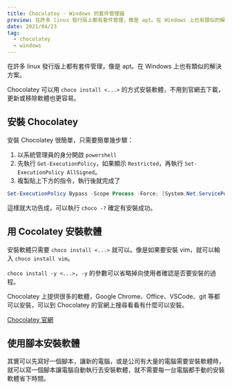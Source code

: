 ```yaml
---
title: Chocolatey - Windows 的套件管理器
preview: 在許多 linux 發行版上都有套件管理，像是 apt。在 Windows 上也有類似的解決方案。
date: 2021/04/23
tag: 
  - chocolatey
  - windows
---
```


在許多 linux 發行版上都有套件管理，像是 apt。在 Windows 上也有類似的解決方案。

Chocolatey 可以用 `choco install <...>` 的方式安裝軟體，不用到官網去下載，更新或移除軟體也更容易。

## 安裝 Chocolatey

安裝 Chocolatey 很簡單，只需要簡單幾步驟：

1. 以系統管理員的身分開啟 `powershell`
2. 先執行 `Get-ExecutionPolicy`，如果顯示 `Restricted`，再執行 `Set-ExecutionPolicy AllSigned`。
3. 複製貼上下方的指令，執行後就完成了

```powershell
Set-ExecutionPolicy Bypass -Scope Process -Force; [System.Net.ServicePointManager]::SecurityProtocol = [System.Net.ServicePointManager]::SecurityProtocol -bor 3072; iex ((New-Object System.Net.WebClient).DownloadString('https://chocolatey.org/install.ps1'))
```

這樣就大功告成，可以執行 `choco -?` 確定有安裝成功。 

## 用 Cocolatey 安裝軟體

安裝軟體只需要 `choco install <...>` 就可以。像是如果要安裝 vim，就可以輸入 `choco install vim`。

`choco install -y <...>`，`-y` 的參數可以省略掉向使用者確認是否要安裝的過程。

Chocolatey 上提供很多的軟體，Google Chrome、Office、VSCode、git 等都可以安裝，可以到 Chocolatey 的官網上搜尋看看有什麼可以安裝。

[Chocolatey 官網](https://chocolatey.org/packages)

## 使用腳本安裝軟體

其實可以先寫好一個腳本，讓新的電腦，或是公司有大量的電腦需要安裝軟體時，就可以寫一個腳本讓電腦自動執行去安裝軟體，就不需要每一台電腦都手動的安裝軟體省下時間。
